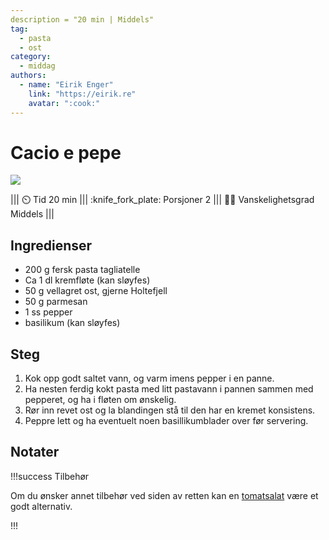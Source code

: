```yaml
---
description = "20 min | Middels"
tag:
  - pasta
  - ost
category:
  - middag
authors:
  - name: "Eirik Enger"
    link: "https://eirik.re"
    avatar: ":cook:"
---
```


# Cacio e pepe

![](/static/pasta-ost-e-pepe/pasta-ost-e-pepe.webp)

<!-- dprint-ignore-start -->
||| :timer_clock: Tid
20 min
||| :knife_fork_plate: Porsjoner
2
||| :cook: Vanskelighetsgrad
Middels
|||
<!-- dprint-ignore-end -->

## Ingredienser

- 200 g fersk pasta tagliatelle
- Ca 1 dl kremfløte (kan sløyfes)
- 50 g vellagret ost, gjerne Holtefjell
- 50 g parmesan
- 1 ss pepper
- basilikum (kan sløyfes)

## Steg

1. Kok opp godt saltet vann, og varm imens pepper i en panne.
2. Ha nesten ferdig kokt pasta med litt pastavann i pannen sammen med pepperet, og ha i
   fløten om ønskelig.
3. Rør inn revet ost og la blandingen stå til den har en kremet konsistens.
4. Peppre lett og ha eventuelt noen basillikumblader over før servering.

## Notater

!!!success Tilbehør

Om du ønsker annet tilbehør ved siden av retten kan en
[tomatsalat](/enkel-servering/tomat-salat.md) være et godt alternativ.

!!!
